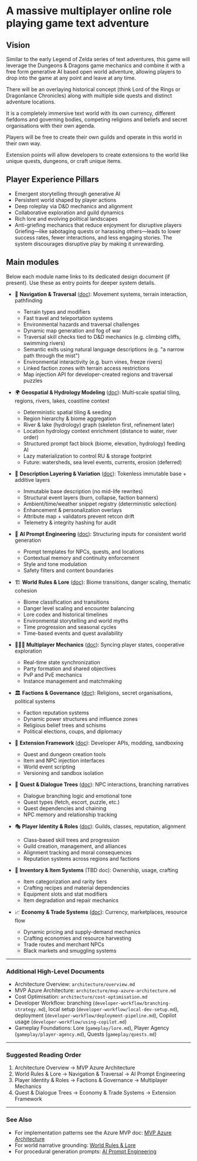 # A massive multiplayer online role playing game text adventure

## Vision

Similar to the early Legend of Zelda series of text adventures, this game will leverage the Dungeons & Dragons game mechanics and combine it with a free form generative AI based open world adventure, allowing players to drop into the game at any point and leave at any time.

There will be an overlaying historical concept (think Lord of the Rings or Dragonlance Chronicles) along with multiple side quests and distinct adventure locations.

It is a completely immersive text world with its own currency, different fiefdoms and governing bodies, competing religions and beliefs and secret organisations with their own agenda.

Players will be free to create their own guilds and operate in this world in their own way.

Extension points will allow developers to create extensions to the world like unique quests, dungeons, or craft unique items.

## Player Experience Pillars

- Emergent storytelling through generative AI
- Persistent world shaped by player actions
- Deep roleplay via D&D mechanics and alignment
- Collaborative exploration and guild dynamics
- Rich lore and evolving political landscapes
- Anti-griefing mechanics that reduce enjoyment for disruptive players  
  Griefing—like sabotaging quests or harassing others—leads to lower success rates, fewer interactions, and less engaging stories. The system discourages disruptive play by making it unrewarding.

## Main modules

Below each module name links to its dedicated design document (if present). Use these as entry points for deeper system details.

- 🧭 **Navigation & Traversal** ([doc](modules/navigation-and-traversal.md)): Movement systems, terrain interaction, pathfinding
    - Terrain types and modifiers
    - Fast travel and teleportation systems
    - Environmental hazards and traversal challenges
    - Dynamic map generation and fog of war
    - Traversal skill checks tied to D&D mechanics (e.g. climbing cliffs, swimming rivers)
    - Semantic exits using natural language descriptions (e.g. "a narrow path through the mist")
    - Environmental interactivity (e.g. burn vines, freeze rivers)
    - Linked faction zones with terrain access restrictions
    - Map injection API for developer-created regions and traversal puzzles

- 🌍 **Geospatial & Hydrology Modeling** ([doc](modules/geospatial-and-hydrology.md)): Multi‑scale spatial tiling, regions, rivers, lakes, coastline context
    - Deterministic spatial tiling & seeding
    - Region hierarchy & biome aggregation
    - River & lake (hydrology) graph (skeleton first, refinement later)
    - Location hydrology context enrichment (distance to water, river order)
    - Structured prompt fact block (biome, elevation, hydrology) feeding AI
    - Lazy materialization to control RU & storage footprint
    - Future: watersheds, sea level events, currents, erosion (deferred)

- 📝 **Description Layering & Variation** ([doc](modules/description-layering-and-variation.md)): Tokenless immutable base + additive layers
    - Immutable base description (no mid-life rewrites)
    - Structural event layers (burn, collapse, faction banners)
    - Ambient/time/weather snippet registry (deterministic selection)
    - Enhancement & personalization overlays
    - Attribute map + validators prevent retcon drift
    - Telemetry & integrity hashing for audit

- 🧠 **AI Prompt Engineering** ([doc](modules/ai-prompt-engineering.md)): Structuring inputs for consistent world generation
    - Prompt templates for NPCs, quests, and locations
    - Contextual memory and continuity enforcement
    - Style and tone modulation
    - Safety filters and content boundaries

- 🏗️ **World Rules & Lore** ([doc](modules/world-rules-and-lore.md)): Biome transitions, danger scaling, thematic cohesion
    - Biome classification and transitions
    - Danger level scaling and encounter balancing
    - Lore codex and historical timelines
    - Environmental storytelling and world myths
    - Time progression and seasonal cycles
    - Time-based events and quest availability

- 🧑‍🤝‍🧑 **Multiplayer Mechanics** ([doc](modules/multiplayer-mechanics.md)): Syncing player states, cooperative exploration
    - Real-time state synchronization
    - Party formation and shared objectives
    - PvP and PvE mechanics
    - Instance management and matchmaking

- 🏛️ **Factions & Governance** ([doc](modules/factions-and-governance.md)): Religions, secret organisations, political systems
    - Faction reputation systems
    - Dynamic power structures and influence zones
    - Religious belief trees and schisms
    - Political elections, coups, and diplomacy

- 🧩 **Extension Framework** ([doc](modules/extension-framework.md)): Developer APIs, modding, sandboxing
    - Quest and dungeon creation tools
    - Item and NPC injection interfaces
    - World event scripting
    - Versioning and sandbox isolation

- 📜 **Quest & Dialogue Trees** ([doc](modules/quest-and-dialogue-trees.md)): NPC interactions, branching narratives
    - Dialogue branching logic and emotional tone
    - Quest types (fetch, escort, puzzle, etc.)
    - Quest dependencies and chaining
    - NPC memory and relationship tracking

- 🎭 **Player Identity & Roles** ([doc](modules/player-identity-and-roles.md)): Guilds, classes, reputation, alignment
    - Class-based skill trees and progression
    - Guild creation, management, and alliances
    - Alignment tracking and moral consequences
    - Reputation systems across regions and factions

- 🧳 **Inventory & Item Systems** (TBD doc): Ownership, usage, crafting
    - Item categorization and rarity tiers
    - Crafting recipes and material dependencies
    - Equipment slots and stat modifiers
    - Item degradation and repair mechanics

- 📈 **Economy & Trade Systems** ([doc](modules/economy-and-trade-systems.md)): Currency, marketplaces, resource flow
    - Dynamic pricing and supply-demand mechanics
    - Crafting economies and resource harvesting
    - Trade routes and merchant NPCs
    - Black markets and smuggling systems

---

### Additional High-Level Documents

- Architecture Overview: `architecture/overview.md`
- MVP Azure Architecture: `architecture/mvp-azure-architecture.md`
- Cost Optimisation: `architecture/cost-optimisation.md`
- Developer Workflow: branching (`developer-workflow/branching-strategy.md`), local setup (`developer-workflow/local-dev-setup.md`), deployment (`developer-workflow/deployment-pipeline.md`), Copilot usage (`developer-workflow/using-copilot.md`)
- Gameplay Foundations: Lore (`gameplay/lore.md`), Player Agency (`gameplay/player-agency.md`), Quests (`gameplay/quests.md`)

---

### Suggested Reading Order

1. Architecture Overview → MVP Azure Architecture
2. World Rules & Lore → Navigation & Traversal → AI Prompt Engineering
3. Player Identity & Roles → Factions & Governance → Multiplayer Mechanics
4. Quest & Dialogue Trees → Economy & Trade Systems → Extension Framework

---

### See Also

- For implementation patterns see the Azure MVP doc: [MVP Azure Architecture](architecture/mvp-azure-architecture.md)
- For world narrative grounding: [World Rules & Lore](modules/world-rules-and-lore.md)
- For procedural generation prompts: [AI Prompt Engineering](modules/ai-prompt-engineering.md)
